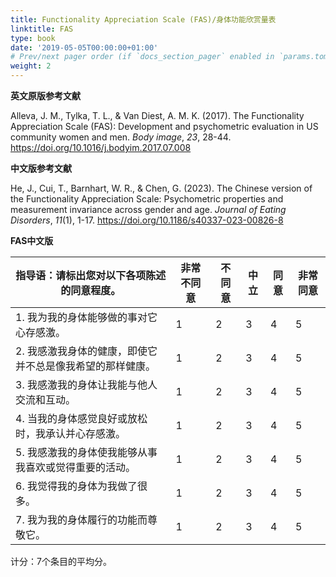 ```yaml
---
title: Functionality Appreciation Scale (FAS)/身体功能欣赏量表
linktitle: FAS
type: book
date: '2019-05-05T00:00:00+01:00'
# Prev/next pager order (if `docs_section_pager` enabled in `params.toml`)
weight: 2
---
```


**英文原版参考文献**

Alleva, J. M., Tylka, T. L., & Van Diest, A. M. K. (2017). The Functionality Appreciation Scale (FAS): Development and psychometric evaluation in US community women and men. *Body image*, *23*, 28-44. https://doi.org/10.1016/j.bodyim.2017.07.008

**中文版参考文献**

He, J., Cui, T., Barnhart, W. R., & Chen, G. (2023). The Chinese version of the Functionality Appreciation Scale: Psychometric properties and measurement invariance across gender and age. *Journal of Eating Disorders*, *11*(1), 1-17. https://doi.org/10.1186/s40337-023-00826-8

**FAS中文版**

| 指导语：请标出您对以下各项陈述的同意程度。                | 非常不同意 | 不同意 | 中立 | 同意 | 非常同意 |
| --------------------------------------------------------- | ---------- | ------ | ---- | ---- | -------- |
| 1.  我为我的身体能够做的事对它心存感激。                  | 1          | 2      | 3    | 4    | 5        |
| 2. 我感激我身体的健康，即使它并不总是像我希望的那样健康。 | 1          | 2      | 3    | 4    | 5        |
| 3.  我感激我的身体让我能与他人交流和互动。                | 1          | 2      | 3    | 4    | 5        |
| 4. 当我的身体感觉良好或放松时，我承认并心存感激。         | 1          | 2      | 3    | 4    | 5        |
| 5.  我感激我的身体使我能够从事我喜欢或觉得重要的活动。    | 1          | 2      | 3    | 4    | 5        |
| 6. 我觉得我的身体为我做了很多。                           | 1          | 2      | 3    | 4    | 5        |
| 7.  我为我的身体履行的功能而尊敬它。                      | 1          | 2      | 3    | 4    | 5        |

计分：7个条目的平均分。
